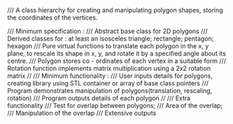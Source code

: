 /// A class hierarchy for creating and manipulating polygon shapes, storing the coordinates of the vertices.

/// Minimum specification :
///	Abstract base class for 2D polygons
///	Derived classes for : at least an isosceles triangle; rectangle; pentagon; hexagon
///	Pure virtual functions to translate each polygon in the x, y plane, to rescale its shape in x, y, and rotate it by a specified angle about its centre.
///	Polygon stores co - ordinates of each vertex in a suitable form
///	Rotation function implements matrix multiplication using a 2x2 rotation matrix
//
///	Minimum functionality :
/// User inputs details for polygons, creating library using STL container or array of base class pointers
/// Program demonstrates manipulation of polygons(translation, rescaling, rotation)
/// Program outputs details of each polygon
//
/// Extra functionality
/// Test for overlap between polygons;
/// Area of the overlap;
/// Manipulation of the overlap
/// Extensive outputs
